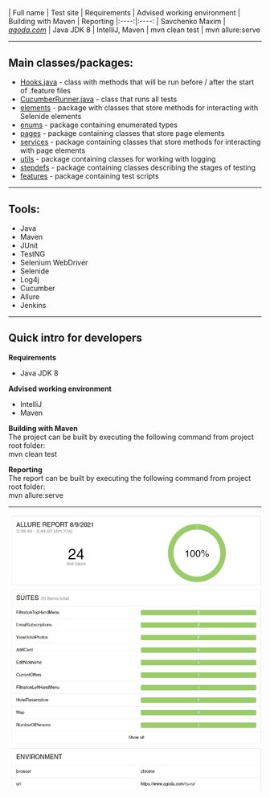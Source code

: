 ##
| Full name | Test site | Requirements | Advised working environment | Building with Maven | Reporting
|:----:|:----:
| Savchenko Maxim | [*agoda.com*](https://www.agoda.com/) | Java JDK 8 | IntelliJ, Maven | mvn clean test | mvn allure:serve
***
## **Main classes/packages:**
* [Hooks.java](src/test/java/hooks/Hooks.java) - class with methods that will be run before / after the start of .feature files
* [CucumberRunner.java](src/test/java/runner/CucumberRunner.java) - class that runs all tests
* [elements](src/main/java/elements/) - package with classes that store methods for interacting with Selenide elements
* [enums](src/main/java/enums/) - package containing enumerated types
* [pages](src/main/java/pages/) - package containing classes that store page elements
* [services](src/main/java/services/) - package containing classes that store methods for interacting with page elements
* [utils](src/main/java/utils/) - package containing classes for working with logging
* [stepdefs](src/test/java/stepdefs/pages/) - package containing classes describing the stages of testing
* [features](src/test/resources/features/) - package containing test scripts
***
## **Tools:**
* Java
* Maven
* JUnit
* TestNG
* Selenium WebDriver
* Selenide
* Log4j
* Cucumber
* Allure
* Jenkins
***
## Quick intro for developers
**Requirements**
* Java JDK 8

**Advised working environment**
* IntelliJ
* Maven

**Building with Maven**<br/>
The project can be built by executing the following command from project root folder:
<br/>mvn clean test

**Reporting**<br/>
The report can be built by executing the following command from project root folder:
<br/>mvn allure:serve
***
![allure](/Screenshot_164.jpg)
